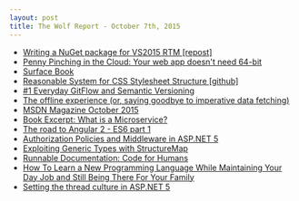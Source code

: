 ```yaml
---
layout: post
title: The Wolf Report - October 7th, 2015
---
```


- [Writing a NuGet package for VS2015 RTM [repost]](http://blogs.msdn.com/b/lucian/archive/2015/09/15/writing-a-nuget-package-for-vs2015-rtm-repost.aspx)
- [Penny Pinching in the Cloud: Your web app doesn't need 64-bit](http://www.hanselman.com/blog/PennyPinchingInTheCloudYourWebAppDoesntNeed64bit.aspx)
- [Surface Book](http://www.microsoft.com/surface/en-us/devices/surface-book)
- [Reasonable System for CSS Stylesheet Structure [github]](https://github.com/rstacruz/rscss)
- [#1 Everyday GitFlow and Semantic Versioning](http://gusztavvargadr.github.io/2015/09/20/1-everyday-gitflow-and-semantic-versioning/)
- [The offline experience (or, saying goodbye to imperative data fetching)](https://medium.com/@plestik/the-offline-experience-or-saying-goodbye-to-imperative-data-fetching-9b2fa487eea7)
- [MSDN Magazine October 2015](https://msdn.microsoft.com/en-gb/magazine/default.aspx)
- [Book Excerpt: What is a Microservice?](http://www.horsdal-consult.dk/2015/10/book-excerpt-what-is-microservice.html)
- [The road to Angular 2 - ES6 part 1](http://blog.ninja-squad.com/2015/10/06/es6-part-1/)
- [Authorization Policies and Middleware in ASP.NET 5](http://odetocode.com/blogs/scott/archive/2015/10/06/authorization-policies-and-middleware-in-asp-net-5.aspx)
- [Exploiting Generic Types with StructureMap](http://jeremydmiller.com/2015/10/06/exploiting-generic-types-with-structuremap/)
- [Runnable Documentation: Code for Humans](http://githubengineering.com/runnable-documentation/)
- [How To Learn a New Programming Language While Maintaining Your Day Job and Still Being There For Your Family](http://rob.conery.io/2015/10/06/how-to-learn-a-new-programming-language-while-maintaining-your-day-job-and-still-being-there-for-your-family/)
- [Setting the thread culture in ASP.NET 5](http://www.jerriepelser.com/blog/setting-thread-culture-aspnet5)
